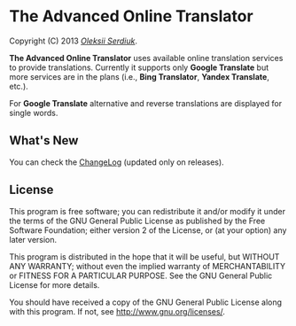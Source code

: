 The Advanced Online Translator
==============================

Copyright (C) 2013 *[Oleksii Serdiuk](http://oleksii.name/)*.

**The Advanced Online Translator** uses available online translation
services to provide translations. Currently it supports only **Google
Translate** but more services are in the plans (i.e., **Bing
Translator**, **Yandex Translate**, etc.).

For **Google Translate** alternative and reverse translations are
displayed for single words.

What's New
----------

You can check the [ChangeLog](ChangeLog.md) (updated only on releases).

License
-------

This program is free software; you can redistribute it and/or
modify it under the terms of the GNU General Public License
as published by the Free Software Foundation; either version 2
of the License, or (at your option) any later version.

This program is distributed in the hope that it will be useful,
but WITHOUT ANY WARRANTY; without even the implied warranty of
MERCHANTABILITY or FITNESS FOR A PARTICULAR PURPOSE.  See the
GNU General Public License for more details.

You should have received a copy of the GNU General Public License
along with this program.  If not, see <http://www.gnu.org/licenses/>.


<!-- $Id: $Format:%h %ai %an$ $ -->
